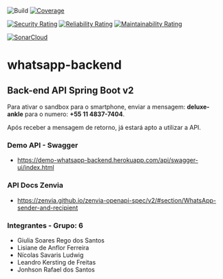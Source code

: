 ![Build](https://github.com/equipe6/whatsapp-backend/workflows/Build/badge.svg?branch=main)
[![Coverage](https://codecov.io/gh/equipe6/whatsapp-backend/branch/main/graph/badge.svg)](https://codecov.io/gh/equipe6/whatsapp-backend)

[![Security Rating](https://sonarcloud.io/api/project_badges/measure?project=equipe6_whatsapp-backend&metric=security_rating)](https://sonarcloud.io/dashboard?id=equipe6_whatsapp-backend)
[![Reliability Rating](https://sonarcloud.io/api/project_badges/measure?project=equipe6_whatsapp-backend&metric=reliability_rating)](https://sonarcloud.io/dashboard?id=equipe6_whatsapp-backend)
[![Maintainability Rating](https://sonarcloud.io/api/project_badges/measure?project=equipe6_whatsapp-backend&metric=sqale_rating)](https://sonarcloud.io/dashboard?id=equipe6_whatsapp-backend)

[![SonarCloud](https://sonarcloud.io/images/project_badges/sonarcloud-white.svg)](https://sonarcloud.io/dashboard?id=equipe6_whatsapp-backend)

# whatsapp-backend

## Back-end API Spring Boot v2

Para ativar o sandbox para o smartphone, enviar a mensagem: **deluxe-ankle** para o numero: **+55 11 4837-7404**.

Após receber a mensagem de retorno, já estará apto a utilizar a API.

### Demo API - Swagger
- https://demo-whatsapp-backend.herokuapp.com/api/swagger-ui/index.html

### API Docs Zenvia
- https://zenvia.github.io/zenvia-openapi-spec/v2/#section/WhatsApp-sender-and-recipient

### Integrantes - Grupo: 6
- Giulia Soares Rego dos Santos
- Lisiane de Anflor Ferreira
- Nícolas Savaris Ludwig
- Leandro Kersting de Freitas
- Jonhson Rafael dos Santos
